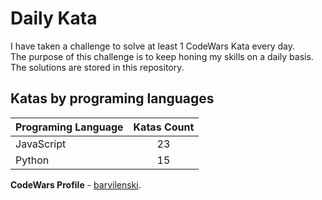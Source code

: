 # Daily Kata

I have taken a challenge to solve at least 1 CodeWars Kata every day.  
The purpose of this challenge is to keep honing my skills on a daily basis.  
The solutions are stored in this repository.

## Katas by programing languages

| Programing Language | Katas Count |
| ------------------- | :---------: |
| JavaScript          |          23 |
| Python              |          15 |


**CodeWars Profile** - [barvilenski](https://www.codewars.com/users/vbarv24).
